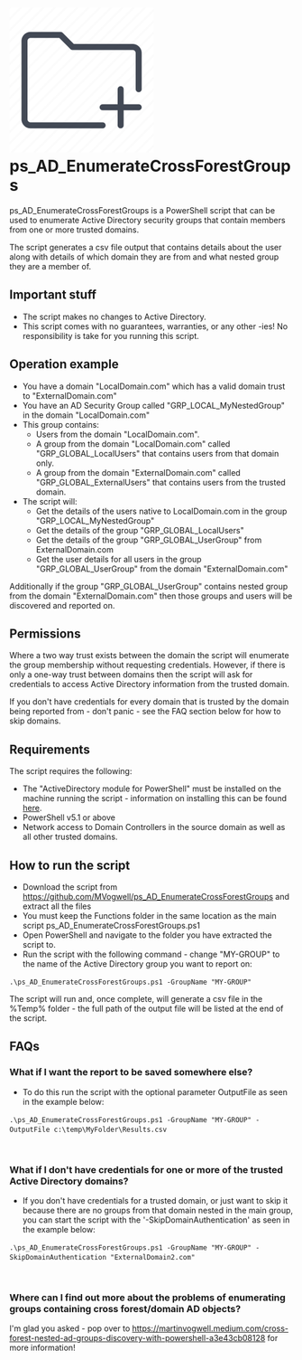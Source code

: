 # ![logo][] ps_AD_EnumerateCrossForestGroups

ps_AD_EnumerateCrossForestGroups is a PowerShell script that can be used to enumerate Active Directory security groups that contain members from one or more trusted domains.

The script generates a csv file output that contains details about the user along with details of which domain they are from and what nested group they are a member of.

[logo]:https://raw.githubusercontent.com/MVogwell/ps_AD_EnumerateCrossForestGroups/master/Assets/Icon.png

## Important stuff
* The script makes no changes to Active Directory.
* This script comes with no guarantees, warranties, or any other -ies! No responsibility is take for you running this script.


## Operation example

* You have a domain "LocalDomain.com" which has a valid domain trust to "ExternalDomain.com"
* You have an AD Security Group called "GRP_LOCAL_MyNestedGroup" in the domain "LocalDomain.com"
* This group contains:
  * Users from the domain "LocalDomain.com".
  * A group from the domain "LocalDomain.com" called "GRP_GLOBAL_LocalUsers" that contains users from that domain only.
  * A group from the domain "ExternalDomain.com" called "GRP_GLOBAL_ExternalUsers" that contains users from the trusted domain.
* The script will:
  * Get the details of the users native to LocalDomain.com in the group "GRP_LOCAL_MyNestedGroup"
  * Get the details of the group "GRP_GLOBAL_LocalUsers"
  * Get the details of the group "GRP_GLOBAL_UserGroup" from ExternalDomain.com
  * Get the user details for all users in the group "GRP_GLOBAL_UserGroup" from the domain "ExternalDomain.com"

Additionally if the group "GRP_GLOBAL_UserGroup" contains nested group from the domain "ExternalDomain.com" then those groups and users will be discovered and reported on.


## Permissions

Where a two way trust exists between the domain the script will enumerate the group membership without requesting credentials. However, if there is only a one-way trust between domains then the script will ask for credentials to access Active Directory information from the trusted domain.

If you don't have credentials for every domain that is trusted by the domain being reported from - don't panic - see the FAQ section below for how to skip domains.




## Requirements

The script requires the following:

* The "ActiveDirectory module for PowerShell" must be installed on the machine running the script - information on installing this can be found [here][].
* PowerShell v5.1 or above
* Network access to Domain Controllers in the source domain as well as all other trusted domains.

[here]:https://www.varonis.com/blog/powershell-active-directory-module


## How to run the script
* Download the script from https://github.com/MVogwell/ps_AD_EnumerateCrossForestGroups and extract all the files
* You must keep the Functions folder in the same location as the main script ps_AD_EnumerateCrossForestGroups.ps1
* Open PowerShell and navigate to the folder you have extracted the script to.
* Run the script with the following command - change "MY-GROUP" to the name of the Active Directory group you want to report on:

`.\ps_AD_EnumerateCrossForestGroups.ps1 -GroupName "MY-GROUP"`

The script will run and, once complete, will generate a csv file in the %Temp% folder - the full path of the output file will be listed at the end of the script.

## FAQs

### What if I want the report to be saved somewhere else?

* To do this run the script with the optional parameter OutputFile as seen in the example below:

`.\ps_AD_EnumerateCrossForestGroups.ps1 -GroupName "MY-GROUP" -OutputFile c:\temp\MyFolder\Results.csv`

<br>

### What if I don't have credentials for one or more of the trusted Active Directory domains?

* If you don't have credentials for a trusted domain, or just want to skip it because there are no groups from that domain nested in the main group, you can start the script with the '-SkipDomainAuthentication' as seen in the example below:

`.\ps_AD_EnumerateCrossForestGroups.ps1 -GroupName "MY-GROUP" -SkipDomainAuthentication "ExternalDomain2.com"`

<br>

### Where can I find out more about the problems of enumerating groups containing cross forest/domain AD objects?

I'm glad you asked - pop over to https://martinvogwell.medium.com/cross-forest-nested-ad-groups-discovery-with-powershell-a3e43cb08128 for more information!



